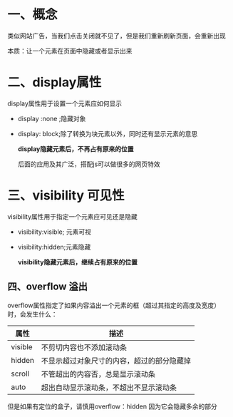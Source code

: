 # 一、概念

类似网站广告，当我们点击关闭就不见了，但是我们重新刷新页面，会重新出现

本质：让一个元素在页面中隐藏或者显示出来

# 二、display属性

display属性用于设置一个元素应如何显示

- display :none ;隐藏对象

- display: block;除了转换为块元素以外，同时还有显示元素的意思

  **display隐藏元素后，不再占有原来的位置**

  后面的应用及其广泛，搭配js可以做很多的网页特效

# 三、visibility 可见性

visibility属性用于指定一个元素应可见还是隐藏

- visibility:visible; 元素可视

- visibility:hidden;元素隐藏

  **visibility隐藏元素后，继续占有原来的位置**

## 四、overflow 溢出

overflow属性指定了如果内容溢出一个元素的框（超过其指定的高度及宽度）时，会发生什么：

| 属性    | 描述                                       |
| ------- | ------------------------------------------ |
| visible | 不剪切内容也不添加滚动条                   |
| hidden  | 不显示超过对象尺寸的内容，超过的部分隐藏掉 |
| scroll  | 不管超出的内容否，总是显示滚动条           |
| auto    | 超出自动显示滚动条，不超出不显示滚动条     |

但是如果有定位的盒子，请慎用overflow：hidden 因为它会隐藏多余的部分